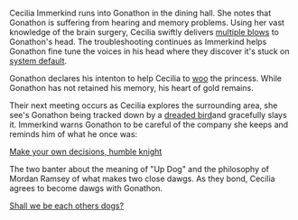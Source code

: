<!-- title: Up Dog -->

Cecilia Immerkind runs into Gonathon in the dining hall. She notes that Gonathon is suffering from hearing and memory problems. Using her vast knowledge of the brain surgery, Cecilia swiftly delivers [multiple blows](https://www.youtube.com/watch?v=cyLsX20esBE&t=3340s) to Gonathon's head. The troubleshooting continues as Immerkind helps Gonathon fine tune the voices in his head where they discover it's stuck on [system default](https://www.youtube.com/live/cyLsX20esBE?si=nyrhw0A3elGdzyWG&t=4008).

Gonathon declares his intenton to help Cecilia to [woo](https://www.youtube.com/watch?v=cyLsX20esBE&t=3677s) the princess. While Gonathon has not retained his memory, his heart of gold remains.

Their next meeting occurs as Cecilia explores the surrounding area, she see's Gonathon being tracked down by a [dreaded bird](https://www.youtube.com/live/cyLsX20esBE?si=heSaCd2NMHfPv-Ah&t=6718)and gracefully slays it. Immerkind warns Gonathon to be careful of the company she keeps and reminds him of what he once was:

[Make your own decisions, humble knight](#embed:https://www.youtube.com/live/cyLsX20esBE?si=MCsvTKVc5tWJyqwO&t=6833s)

The two banter about the meaning of "Up Dog" and the philosophy of Mordan Ramsey of what makes two close dawgs. As they bond, Cecilia agrees to become dawgs with Gonathon.

[Shall we be each others dogs?](#embed:https://www.youtube.com/live/cyLsX20esBE?t=6986s)
